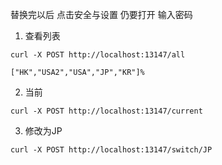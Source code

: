 替换完以后 点击安全与设置  仍要打开  输入密码
1. 查看列表
```
curl -X POST http://localhost:13147/all 
```
```
["HK","USA2","USA","JP","KR"]% 
```
2. 当前
```
curl -X POST http://localhost:13147/current
```
3. 修改为JP
```
curl -X POST http://localhost:13147/switch/JP
```
